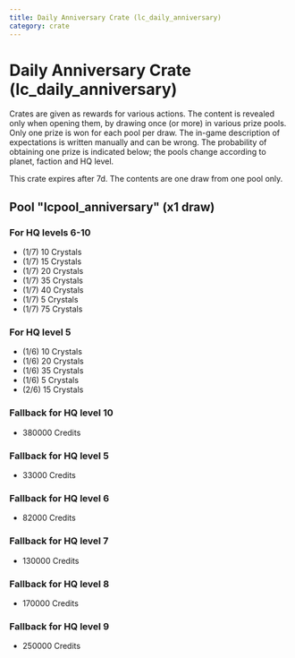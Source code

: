 ```yaml
---
title: Daily Anniversary Crate (lc_daily_anniversary)
category: crate
---
```


# Daily Anniversary Crate (lc_daily_anniversary)

Crates are given as rewards for various actions. The content is revealed only when opening them, by drawing once (or more) in various prize pools. Only one prize is won for each pool per draw. The in-game description of expectations is written manually and can be wrong. The probability of obtaining one prize is indicated below; the pools change according to planet, faction and HQ level.

This crate expires after 7d. The contents are one draw from one pool only.

## Pool "lcpool_anniversary" (x1 draw)

### For HQ levels 6-10

  * (1/7) 10 Crystals
  * (1/7) 15 Crystals
  * (1/7) 20 Crystals
  * (1/7) 35 Crystals
  * (1/7) 40 Crystals
  * (1/7) 5 Crystals
  * (1/7) 75 Crystals

### For HQ level 5

  * (1/6) 10 Crystals
  * (1/6) 20 Crystals
  * (1/6) 35 Crystals
  * (1/6) 5 Crystals
  * (2/6) 15 Crystals

### Fallback for HQ level 10

  * 380000 Credits

### Fallback for HQ level 5

  * 33000 Credits

### Fallback for HQ level 6

  * 82000 Credits

### Fallback for HQ level 7

  * 130000 Credits

### Fallback for HQ level 8

  * 170000 Credits

### Fallback for HQ level 9

  * 250000 Credits